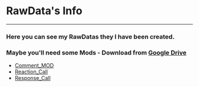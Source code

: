 # RawData's Info
__________
### Here you can see my RawDatas they I have been created.
### Maybe you'll need some Mods - Download from [Google Drive](https://drive.google.com/drive/folders/13iexBnAJQny5PnoXCeKa3uAL5oYqiiSW?usp=sharing)
- [Comment_MOD](https://drive.google.com/file/d/18OSLyP1rmHp1VO5WM0Ojv-mcl2zNOI9T/view?usp=sharing)
- [Reaction_Call](https://drive.google.com/file/d/1n6NGDOC8KSYe-nggqLgQ_Syb8xMN-KuD/view?usp=sharing)
- [Response_Call](https://drive.google.com/file/d/1LyTxtQFOW7IaIa3X37E693KyhBVTV7j1/view?usp=sharing)

